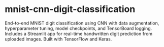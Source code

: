 # mnist-cnn-digit-classification
End-to-end MNIST digit classification using CNN with data augmentation, hyperparameter tuning, model checkpoints, and TensorBoard logging. Includes a Streamlit app for real-time handwritten digit prediction from uploaded images. Built with TensorFlow and Keras.
